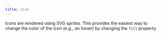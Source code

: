 ```yaml
---
title: Icon
---
```


Icons are rendered using SVG sprites. This provides the easiest way to change the color of the icon (e.g., on hover) by changing the `fill` property. 

